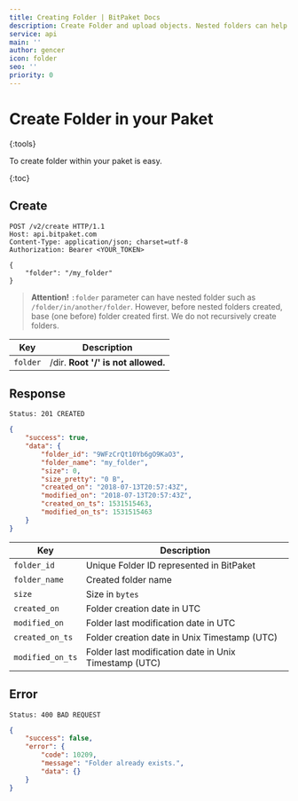 ```yaml
---
title: Creating Folder | BitPaket Docs
description: Create Folder and upload objects. Nested folders can help on organizing your objects.
service: api
main: ''
author: gencer
icon: folder
seo: ''
priority: 0
---
```


# Create Folder in your Paket
{:tools}

To create folder within your paket is easy.

{:toc}

## Create

```http
POST /v2/create HTTP/1.1
Host: api.bitpaket.com
Content-Type: application/json; charset=utf-8
Authorization: Bearer <YOUR_TOKEN>

{
	"folder": "/my_folder"
}
```

> **Attention!** `:folder` parameter can have nested folder such as `/folder/in/another/folder`. However, before nested folders created, base (one before) folder created first. We do not recursively create folders.

| Key      | Description                        |
| -------- | ---------------------------------- |
| `folder` | /dir. **Root '/' is not allowed.** |

## Response

```
Status: 201 CREATED
```
```json
{
	"success": true,
	"data": {
		"folder_id": "9WFzCrQt10Yb6gO9KaO3",
		"folder_name": "my_folder",
		"size": 0,
		"size_pretty": "0 B",
		"created_on": "2018-07-13T20:57:43Z",
		"modified_on": "2018-07-13T20:57:43Z",
		"created_on_ts": 1531515463,
		"modified_on_ts": 1531515463
	}
}
```

| Key      | Description                        |
| -------- | ---------------------------------- |
| `folder_id` | Unique Folder ID represented in BitPaket |
| `folder_name` | Created folder name |
| `size` | Size in `bytes` |
| `created_on` | Folder creation date in UTC |
| `modified_on` | Folder last modification date in UTC |
| `created_on_ts` | Folder creation date in Unix Timestamp (UTC) |
| `modified_on_ts` | Folder last modification date in Unix Timestamp (UTC) |


## Error

```
Status: 400 BAD REQUEST
```
```json
{
	"success": false,
	"error": {
		"code": 10209,
		"message": "Folder already exists.",
		"data": {}
	}
}
```
